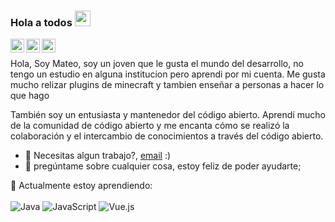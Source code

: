### Hola a todos <img src="https://media.giphy.com/media/hvRJCLFzcasrR4ia7z/giphy.gif" width="25px">

<a href="https://discord.gg/pKqcD8VmUd">
  <img align="left" alt="AYisGODs Discord" width="22px" src="https://raw.githubusercontent.com/peterthehan/peterthehan/master/assets/discord.svg" />
</a>
<a href="https://twitter.com/AYisGODs">
  <img align="left" alt="AYisGODs | Twitter" width="22px" src="https://raw.githubusercontent.com/peterthehan/peterthehan/master/assets/twitter.svg" />
</a>

<a href="https://open.spotify.com/user/ptgjuuveztbpfw57wb0vj2blk">
  <img align="left" alt="AYisGODs Spotify" width="22px" src="https://raw.githubusercontent.com/peterthehan/peterthehan/master/assets/spotify.svg" />
</a>


<br />


Hola, Soy Mateo, soy un joven que le gusta el mundo del desarrollo, no tengo un estudio en alguna institucion pero aprendi por mi cuenta. Me gusta mucho relizar plugins de minecraft y tambien enseñar a personas a hacer lo que hago

También soy un entusiasta y mantenedor del código abierto. Aprendí mucho de la comunidad de código abierto y me encanta cómo se realizó la colaboración y el intercambio de conocimientos a través del código abierto.

  
- 💼 Necesitas algun trabajo?, [email](eduberi123@outlook.com) :)
- 💬 pregúntame sobre cualquier cosa, estoy feliz de poder ayudarte;

:page_with_curl: Actualmente estoy aprendiendo:
<br><br>
![Java](https://img.shields.io/badge/Java-%230175C2.svg?style=for-the-badge&logo=dart&logoColor=white)
![JavaScript](https://img.shields.io/badge/javascript-%23323330.svg?style=for-the-badge&logo=javascript&logoColor=%23F7DF1E)
![Vue.js](https://img.shields.io/badge/vuejs-%2335495e.svg?style=for-the-badge&logo=vuedotjs&logoColor=%234FC08D)


